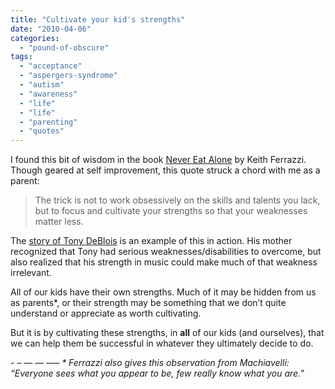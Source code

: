```yaml
---
title: "Cultivate your kid's strengths"
date: "2010-04-06"
categories: 
  - "pound-of-obscure"
tags: 
  - "acceptance"
  - "aspergers-syndrome"
  - "autism"
  - "awareness"
  - "life"
  - "life"
  - "parenting"
  - "quotes"
---
```


I found this bit of wisdom in the book [Never Eat Alone](http://www.amazon.com/exec/obidos/redirect?path=ASIN/0385512058&link_code=as2&amp;camp=1789&tag=gbrettmiller-20&creative=9325) by Keith Ferrazzi. Though geared at self improvement, this quote struck a chord with me as a parent:

> The trick is not to work obsessively on the skills and talents you lack, but to focus and cultivate your strengths so that your weaknesses matter less.

The [story of Tony DeBlois](http://29marbles.blogspot.com/2005/09/genius-comes-in-many-forms-review-of.html) is an example of this in action. His mother recognized that Tony had serious weaknesses/disabilities to overcome, but also realized that his strength in music could make much of that weakness irrelevant.

All of our kids have their own strengths. Much of it may be hidden from us as parents\*, or their strength may be something that we don’t quite understand or appreciate as worth cultivating.

But it is by cultivating these strengths, in **all** of our kids (and ourselves), that we can help them be successful in whatever they ultimately decide to do.

\- – — — —– _\* Ferrazzi also gives this observation from Machiavelli: “Everyone sees what you appear to be, few really know what you are.”_

